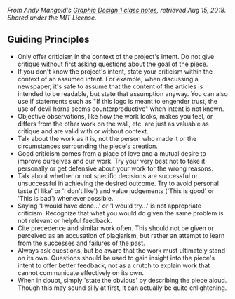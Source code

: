 
*From Andy Mangold's [Graphic Design 1 class notes](https://github.com/andymangold/gd1), retrieved Aug 15, 2018. Shared under the MIT License.*

## Guiding Principles

- Only offer criticism in the context of the project's intent. Do not give critique without first asking questions about the goal of the piece.
- If you don't know the project's intent, state your criticism within the context of an assumed intent. For example, when discussing a newspaper, it's safe to assume that the content of the articles is intended to be readable, but state that assumption anyway. You can also use if statements such as "If this logo is meant to engender trust, the use of devil horns seems counterproductive" when intent is not known.
- Objective observations, like how the work looks, makes you feel, or differs from the other work on the wall, etc. are just as valuable as critique and are valid with or without context.
- Talk about the work as it is, not the person who made it or the circumstances surrounding the piece's creation.
- Good criticism comes from a place of love and a mutual desire to improve ourselves and our work. Try your very best not to take it personally or get defensive about your work for the wrong reasons.
- Talk about whether or not specific decisions are successful or unsuccessful in achieving the desired outcome. Try to avoid personal taste ('I like' or 'I don't like') and value judgements ('This is good' or 'This is bad') whenever possible.
- Saying 'I would have done...' or 'I would try...' is not appropriate criticism. Recognize that what you would do given the same problem is not relevant or helpful feedback.
- Cite precedence and similar work often. This should not be given or perceived as an accusation of plagiarism, but rather an attempt to learn from the successes and failures of the past.
- Always ask questions, but be aware that the work must ultimately stand on its own. Questions should be used to gain insight into the piece's intent to offer better feedback, not as a crutch to explain work that cannot communicate effectively on its own.
- When in doubt, simply 'state the obvious' by describing the piece aloud. Though this may sound silly at first, it can actually be quite enlightening.

